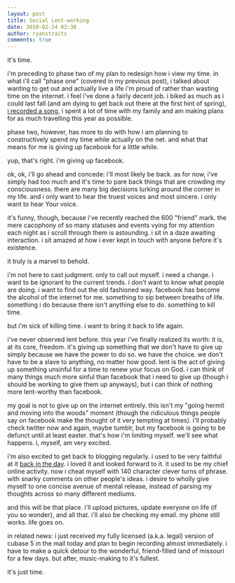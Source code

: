 ```yaml
---
layout: post
title: Social Lent-working
date: 2010-02-24 02:38
author: ryanstraits
comments: true
---
```

<p>it's time.</p>
<p>i'm preceding to phase two of my plan to redesign how i view my time. in what i'll call "phase one" (covered in my previous post), i talked about wanting to get out and actually live a life i'm proud of rather than wasting time on the internet. i feel i've done a fairly decent job. i biked as much as i could last fall (and am dying to get back out there at the first hint of spring), <a href="http://www.myspace.com/sinner-saint">i recorded a song</a>, i spent a lot of time with my family and am making plans for as much travelling this year as possible.</p>
<p>phase two, however, has more to do with how i am planning to constructively spend my time while actually on the net. and what that means for me is giving up facebook for a little while.</p>
<p>yup, that's right. i'm giving up facebook.</p>
<p>ok, ok, i'll go ahead and concede: i'll most likely be back. as for now, i've simply had too much and it's time to pare back things that are crowding my consciousness. there are many big decisions lurking around the corner in my life. and i only want to hear the truest voices and most sincere. i only want to hear Your voice.</p>
<p>it's funny, though, because i've recently reached the 600 "friend" mark. the mere cacophony of so many statuses and events vying for my attention each night as i scroll through them is astounding. i sit in a daze awaiting interaction. i sit amazed at how i ever kept in touch with anyone before it's existence.</p>
<p>it truly is a marvel to behold.</p>
<p>i'm not here to cast judgment. only to call out myself. i need a change. i want to be ignorant to the current trends. i don't want to know what people are doing. i want to find out the old fashioned way. facebook has become the alcohol of the internet for me. something to sip between breaths of life. something i do because there isn't anything else to do. something to kill time.</p>
<p>but i'm sick of killing time. i want to bring it back to life again.</p>
<p>i've never observed lent before. this year i've finally realized its worth: it is, at its core, freedom. it's giving up something that we don't have to give up simply because we have the power to do so. we have the choice. we don't have to be a slave to anything, no matter how good. lent is the act of giving up something unsinful for a time to renew your focus on God. i can think of many things much more sinful than facebook that i need to give up (though i should be working to give them up anyways), but i can think of nothing more lent-worthy than facebook.</p>
<p>my goal is not to give up on the internet entirely. this isn't my "going hermit and moving into the woods" moment (though the ridiculous things people say on facebook make the thought of it very tempting at times). i'll probably check twitter now and again, maybe tumblr, but my facebook is going to be defunct until at least easter. that's how i'm limiting myself. we'll see what happens. i, myself, am very excited.</p>
<p>i'm also excited to get back to blogging regularly. i used to be very faithful at it <a href="http://www.xanga.com/bluestarmorning">back in the day</a>. i loved it and looked forward to it. it used to be my chief online activity. now i cheat myself with 140 character clever turns of phrase. with snarky comments on other people's ideas. i desire to wholly give myself to one concise avenue of mental release,&nbsp;instead of parsing my thoughts across so many different mediums.</p>
<p>and this will be that place. i'll upload pictures, update everyone on life (if you so wonder), and all that. i'll also be checking my email. my phone still works. life goes on.</p>
<p>in related news: i just received my fully licensed (a.k.a. legal) version of cubase 5 in the mail today and plan to begin recording almost immediately. i have to make a quick detour to the wonderful, friend-filled land of missouri for a few days. but after, music-making to it's fullest.</p>
<p>it's just time.</p>
<p>&nbsp;</p>

